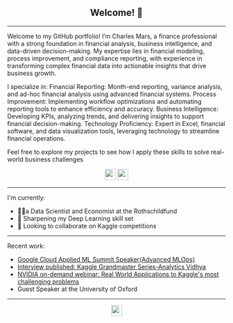 <h2 align="center">Welcome! 👋</h2>

---
Welcome to my GitHub portfolio! I’m Charles Mars, a finance professional with a strong foundation in financial analysis, business intelligence, and data-driven decision-making. My expertise lies in financial modeling, process improvement, and compliance reporting, with experience in transforming complex financial data into actionable insights that drive business growth.

I specialize in:
    Financial Reporting: Month-end reporting, variance analysis, and ad-hoc financial analysis using advanced financial systems.
    Process Improvement: Implementing workflow optimizations and automating reporting tools to enhance efficiency and accuracy.
    Business Intelligence: Developing KPIs, analyzing trends, and delivering insights to support financial decision-making.
    Technology Proficiency: Expert in Excel, financial software, and data visualization tools, leveraging technology to streamline financial operations.

Feel free to explore my projects to see how I apply these skills to solve real-world business challenges

<p align=center>
<a href="https://www.kaggle.com/ruchi798"><img height="25" src="https://img.shields.io/badge/Kaggle-profile-%2320beff"></a>
<a href="https://datascience.hp.com/us/en/our-ambassadors/ruchi-bhatia.html"><img height="25" src="https://img.shields.io/badge/Z%20by%20HP-Ambassador%20Profile-lightgrey"></a>
</p>

---
I'm currently:
- 👩‍💻a Data Scientist and Economist at the Rothschildfund
- 🌱 Sharpening my Deep Learning skill set
- 👯 Looking to collaborate on Kaggle competitions
---

Recent work:
- <a href="https://cloudonair.withgoogle.com/events/summit-ml-practitioners/watch?talk=t3_s5_kaggle_grandmasters">Google Cloud Applied ML Summit Speaker(Advanced MLOps)</a>
- <a href="https://www.analyticsvidhya.com/blog/2021/02/kaggle-grandmaster-series-exclusive-interview-with-kaggle-datasets-grandmaster-ruchi-bhatiarank-5/">Interview published: Kaggle Grandmaster Series-Analytics Vidhya</a>
- <a href="https://info.nvidia.com/real-world-applications-to-kaggle-challenges-reg-page.html?ondemandrgt=yes#">NVIDIA on-demand webinar: Real World Applications to Kaggle's most challenging problems</a>
- Guest Speaker at the University of Oxford

---

<!--<p align="center">
  <img align="center" src="https://github-readme-stats.vercel.app/api/top-langs/?username=ruch798&layout=compact)](https://github.com/anuraghazra/github-readme-stats" />
</p> -->

<p align=center>
<img height="25" src="https://komarev.com/ghpvc/?username=ruch798&color=brightgreen" />
<a href="https://github.com/ruch798">
</a>
</p>


<!-- ![Ruchi's github stats](https://github-readme-stats.vercel.app/api?username=ruch798&show_icons=true&hide=contribs,issues)
